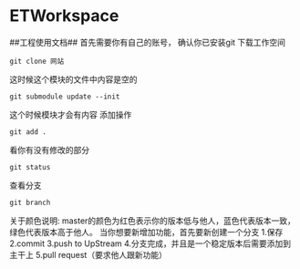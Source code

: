 ETWorkspace
===========
##工程使用文档##
首先需要你有自己的账号，
确认你已安装git
下载工作空间 
``` 
git clone 网站 
```
 这时候这个模块的文件中内容是空的
```
git submodule update --init 
```
这个时候模块才会有内容
添加操作
```
git add .
```
看你有没有修改的部分
```
git status
```
查看分支
```
git branch
```
关于颜色说明:
master的颜色为红色表示你的版本低与他人，蓝色代表版本一致，
绿色代表版本高于他人。
当你想要新增加功能，首先要新创建一个分支
1.保存
2.commit
3.push to UpStream
4.分支完成，并且是一个稳定版本后需要添加到主干上
5.pull request（要求他人跟新功能）
